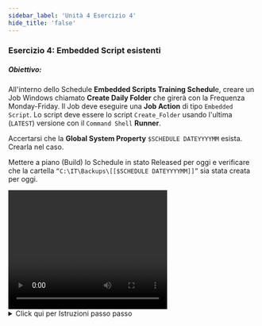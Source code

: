 ```yaml
---
sidebar_label: 'Unità 4 Esercizio 4'
hide_title: 'false'
---
```


### Esercizio 4: Embedded Script esistenti

##### Obiettivo:

All'interno dello Schedule **Embedded Scripts Training Schedul**e, creare un Job Windows chiamato **Create Daily Folder** che girerà con la Frequenza Monday-Friday. Il Job deve eseguire una **Job Action** di tipo ```Embedded Script```. Lo script deve essere lo script ```Create_Folder``` usando l'ultima (```LATEST```) versione con il ```Command Shell``` **Runner**.

Accertarsi che la **Global System Property** ```$SCHEDULE DATEYYYYMM``` esista. Crearla nel caso.

Mettere a piano (Build) lo Schedule in stato Released per oggi e verificare che la cartella ```“C:\IT\Backups\[[$SCHEDULE DATEYYYYMM]]”``` sia stata creata per oggi.



<div>
<video width="320" height="240" controls>
  <source src="videobasic/U4E4.mp4" type="video/mp4"></source>
Your browser does not support the video tag.
</video>
</div>

<details>

<summary>Click qui per Istruzioni passo passo</summary>

1. Nel menù **Scripts** fare doppio clic su **Repository**.
2. Fare doppio clic sullo script ```Create Folder```.
3. Fare doppio clic sull'ultima versione (```last version```) dello script.
4. Verrà visualizzato il contenuto degli script. Questo script controlla se esiste una cartella. Se esiste già, esce senza fare nulla. Se non esiste, creerà la cartella.
5. Fare clic su **Cancel** e poi **Close**.
6. Chiudere la scheda **Script Repository**.
7. Nel menù **Administration** fare doppio clic su **Job Master**.
8. Nell'elenco a discesa Schedule selezionare **Embedded Scripts Training**.
9. Fare clic sul pulsante **Add** nella nella barra degli strumenti di **Job Master**.
10. Nella casella di testo **Name** digitare **Create Daily Folder**.
11. Nell'elenco a discesa **Job Type** selezionare ```Windows```.
12. Nell'elenco a discesa P**rimary Machine** selezionare ```SMATraining```.
13. Nell'elenco a discesa **Job Action** selezionare ```Embedded Script```.
14. Nell'elenco a discesa **User ID** selezionare ```SMATRAINING\SMAUSER```.
15. Nell'elenco a discesa **Script** selezionare ```Create_Folder```.
16. Lasciare la versione ```LATEST```.
17. Nell'elenco a discesa **Runner** selezionare ```Command Shell```.
18. Nella casella di testo **Arguments** digitare:
```
“C:\IT\Backups\[[$SCHEDULE DATEYYYYMM]]”
```
19. Fare clic sul pulsante **Save**.
20. Assegnare al Job la Frequenza ```Mon-Fri-N```.
21. Aggiungere la **Documentazione** e chiudere **Job Master**.
22. Al di fuori di OpCon verificare che la cartella non esista:  
```
“C:\IT\Backups\[[$SCHEDULE DATEYYYYMM]]”
```
(dove ```$SCHEDULE DATEYYYYMM``` riferisce al mese in corso dell'anno in corso)

23. Tornare all'**Enterprise Manager** e mettere a piano lo Schedule **Embedded Scripts Training Schedule** in stato **Released** per Oggi.
24. Una volta che il lavoro è stato completato con successo, verificare che la cartella sia stata creata.

</details>